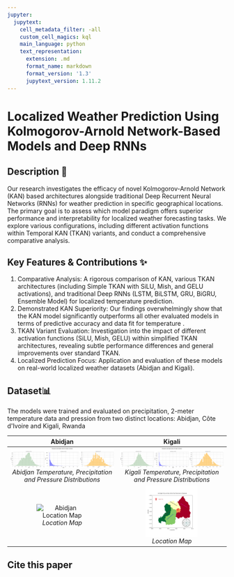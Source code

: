 ```yaml
---
jupyter:
  jupytext:
    cell_metadata_filter: -all
    custom_cell_magics: kql
    main_language: python
    text_representation:
      extension: .md
      format_name: markdown
      format_version: '1.3'
      jupytext_version: 1.11.2
---
```


<!-- ## Localized Weather Prediction Using Kolmogorov-Arnold Networks and Deep RNNs -->

# Localized Weather Prediction  Using Kolmogorov-Arnold Network-Based Models and Deep RNNs

## Description 📝 
Our  research investigates the efficacy of novel Kolmogorov-Arnold Network (KAN) based architectures alongside traditional Deep Recurrent Neural Networks (RNNs) for weather prediction in specific geographical locations. The primary goal is to assess which model paradigm offers superior performance and interpretability for localized weather forecasting tasks. We explore various configurations, including different activation functions within Temporal KAN (TKAN) variants, and conduct a comprehensive comparative analysis.


## Key Features & Contributions ✨ 
1. Comparative Analysis: A rigorous comparison of KAN, various TKAN architectures (including Simple TKAN with SiLU, Mish, and GELU activations), and traditional Deep RNNs (LSTM, BiLSTM, GRU, BiGRU, Ensemble Model) for localized temperature prediction.
2. Demonstrated KAN Superiority: Our findings overwhelmingly show that the KAN model significantly outperforms all other evaluated models in terms of predictive accuracy and data fit for temperature .
3. TKAN Variant Evaluation: Investigation into the impact of different activation functions (SiLU, Mish, GELU) within simplified TKAN architectures, revealing subtle performance differences and general improvements over standard TKAN.
4. Localized Prediction Focus: Application and evaluation of these models on real-world localized weather datasets (Abidjan and Kigali).

## Dataset📊
The models were trained and evaluated on precipitation, 2-meter temperature data and pression from two distinct locations: Abidjan, Côte d'Ivoire and Kigali, Rwanda
<!-- ![Abidjan Variables distribution](Abidjan_Hist.png)
![Kigali Variables distribution](Kigali_Hist.png) -->

<!-- <table>
  <thead>
    <tr>
      <th style="text-align: center;">Abidjan</th>
      <th style="text-align: center;">Kigali</th>
    </tr>
  </thead>
  <tbody>
    <tr>
      <td style="text-align: center;">
        <img src="Abidjan_Hist.png" alt="Abidjan Variables distribution" style="max-width:100%; height:auto; display:block; margin-left:auto; margin-right:auto;">
        <em>Variables Distribution</em>
      </td>
      <td style="text-align: center;">
        <img src="Kigali_Hist.png" alt="Kigali Variables distribution" style="max-width:100%; height:auto; display:block; margin-left:auto; margin-right:auto;">
        <em>Variables Distribution</em>
      </td>
    </tr>
    <tr>
      <td style="text-align: center;">
        <img src="Abj.png" alt="Abidjan Location Map" style="max-width:50%; height:auto; display:block; margin-left:auto; margin-right:auto;">
        <em>Location Map</em>
      </td>
      <td style="text-align: center;">
        <img src="Kgl.png" alt="Kigali Location Map" style="max-width:50%; height:auto; display:block; margin-left:auto; margin-right:auto;">
        <em>Location Map</em>
      </td>
    </tr>
  </tbody>
</table> -->
<table>
  <thead>
    <tr>
      <th style="text-align: center;">Abidjan</th>
      <th style="text-align: center;">Kigali</th>
    </tr>
  </thead>
  <tbody>
    <tr>
      <td style="text-align: center;">
        <img src="Abidjan_Hist.png" alt="Abidjan Variables distribution" style="width:100%; height:auto; display:block; margin:auto;">
        <em>Abidjan Temperature, Precipitation and Pressure Distributions</em>
      </td>
      <td style="text-align: center;">
        <img src="Kigali_Hist.png" alt="Kigali Variables distribution" style="width:100%; height:auto; display:block; margin:auto;">
        <em>Kigali Temperature, Precipitation and Pressure Distributions</em>
      </td>
    </tr>
    <tr>
      <td style="text-align: center;">
        <img src="Abj.png" alt="Abidjan Location Map" style="width:50%; height:auto; display:block; margin:auto;">
        <em>Location Map</em>
      </td>
      <td style="text-align: center;">
        <img src="Kgl.png" alt="Kigali Location Map" style="width:50%; height:auto; display:block; margin:auto;">
        <em>Location Map</em>
      </td>
    </tr>
  </tbody>
</table>

## Cite this paper
 <pre> 

 </pre> 



